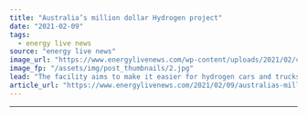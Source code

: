 ```yaml
---
title: "Australia’s million dollar Hydrogen project"
date: "2021-02-09"
tags: 
  - energy live news
source: "energy live news"
image_url: "https://www.energylivenews.com/wp-content/uploads/2021/02/csiro_720x412.jpg"
image_fp: "/assets/img/post_thumbnails/2.jpg"
lead: "The facility aims to make it easier for hydrogen cars and trucks to refuel "
article_url: "https://www.energylivenews.com/2021/02/09/australias-million-dollar-hydrogen-project/"
---
```


---
